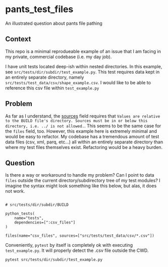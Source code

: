 # pants_test_files

An illustrated question about pants file pathing

## Context

This repo is a minimal reprodueable example of an issue that I am facing in my private, commercial codebase (i.e. my day job).

I have unit tests located deep-ish within nested directories. In this example, see `src/tests/dir/subdir/test_example.py`. This test requires data kept in an entirely separate directory, namely `src/tests/test_data/csv/shape_example.csv`. I would like to be able to reference this csv file within `test_example.py`

## Problem

As far as I understand, the [sources](https://www.pantsbuild.org/2.21/docs/using-pants/key-concepts/targets-and-build-files#source-and-sources-field) field requires that `Values are relative to the BUILD file's directory. Sources must be in or below this directory, i.e. ../ is not allowed.`. This seems to be the same case for the `files` field, too. However, this example here is extremely minimal and would be easy to refactor. My codebase has a tremendous amount of test data files (csv, xml, parq, etc...) all within an entirely separate directory than where my test files themselves exist. Refactoring would be a heavy burden.

## Question

Is there a way or workaround to handle my problem? Can I point to data `files` outside the current directory/subdirectory tree of my test modules? I imagine the syntax might look something like this below, but alas, it does not work.

```BUILD

# src/tests/dir/subdir/BUILD

python_tests(
    name="tests",
    dependencies=[":csv_files"]
)

files(name="csv_files", sources=["src/tests/test_data/csv/*.csv"])

```

Conveniently, `pytest` by itself is completely ok with executing `test_example.py`. It will properly detect the .csv file outside the CWD.

```bash
pytest src/tests/dir/subdir/test_example.py
```